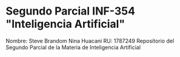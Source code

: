 # Segundo Parcial INF-354 "Inteligencia Artificial"
Nombre: Steve Brandom Nina Huacani RU: 1787249 Repositorio del Segundo Parcial de la Materia de Inteligencia Artificial

